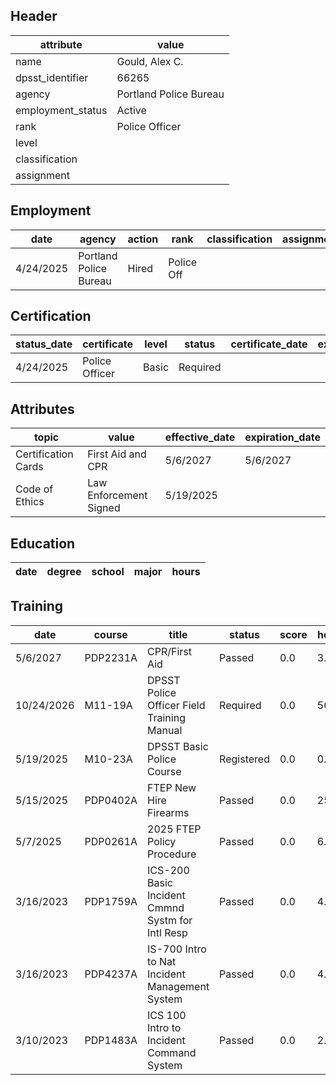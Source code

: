 ## Header
| attribute | value |
| --------- | ----- |
| name | Gould, Alex C. |
| dpsst_identifier | 66265 |
| agency | Portland Police Bureau |
| employment_status | Active |
| rank | Police Officer |
| level |  |
| classification |  |
| assignment |  |
## Employment
| date | agency | action | rank | classification | assignment |
| ---- | ------ | ------ | ---- | -------------- | ---------- |
| 4/24/2025 | Portland Police Bureau | Hired | Police Off |  |  |
## Certification
| status_date | certificate | level | status | certificate_date | expiration_date | probation_date |
| ----------- | ----------- | ----- | ------ | ---------------- | --------------- | -------------- |
| 4/24/2025 | Police Officer | Basic | Required |  |  | 10/24/2026 |
## Attributes
| topic | value | effective_date | expiration_date |
| ----- | ----- | -------------- | --------------- |
| Certification Cards | First Aid and CPR | 5/6/2027 | 5/6/2027 |
| Code of Ethics | Law Enforcement Signed | 5/19/2025 |  |
## Education
| date | degree | school | major | hours |
| ---- | ------ | ------ | ----- | ----- |
## Training
| date | course | title | status | score | hours |
| ---- | ------ | ----- | ------ | ----- | ----- |
| 5/6/2027 | PDP2231A | CPR/First Aid | Passed | 0.0 | 3.00 |
| 10/24/2026 | M11-19A | DPSST Police Officer Field Training Manual | Required | 0.0 | 50.00 |
| 5/19/2025 | M10-23A | DPSST Basic Police Course | Registered | 0.0 | 0.00 |
| 5/15/2025 | PDP0402A | FTEP New Hire Firearms | Passed | 0.0 | 25.00 |
| 5/7/2025 | PDP0261A | 2025 FTEP Policy  Procedure | Passed | 0.0 | 6.00 |
| 3/16/2023 | PDP1759A | ICS-200 Basic Incident Cmmnd Systm for Intl Resp | Passed | 0.0 | 4.00 |
| 3/16/2023 | PDP4237A | IS-700 Intro to Nat Incident Management System | Passed | 0.0 | 4.00 |
| 3/10/2023 | PDP1483A | ICS 100 Intro to Incident Command System | Passed | 0.0 | 2.00 |
